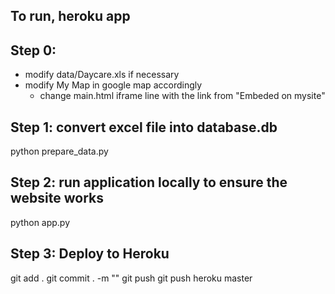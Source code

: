 ## To run, heroku app

## Step 0:
 - modify data/Daycare.xls if necessary
 - modify My Map in google map accordingly
   - change main.html iframe line with the link from "Embeded on mysite"

## Step 1: convert excel file into database.db
python prepare_data.py

## Step 2: run application locally to ensure the website works
python app.py

## Step 3: Deploy to Heroku
git add .
git commit . -m ""
git push
git push heroku master

